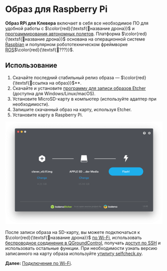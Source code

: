 # Образ для Raspberry Pi

**Образ RPi для Клевера** включает в себя все необходимое ПО для удобной работы с $\color{red}{\textsf{🔴название дрона}}$ и [программирования автономных полетов](simple_offboard.md). Платформа $\color{red}{\textsf{🔴название дрона}}$ основана на операционной системе [Raspbian](https://www.raspberrypi.org/downloads/raspbian/) и популярном робототехническом фреймворке [ROS](ros.md)$\color{red}{\textsf{🔴???}}$.

## Использование

1. Скачайте последний стабильный релиз образа — $\color{red}{\textsf{🔴ссылка на образ}}$**.
2. Скачайте и установите [программу для записи образов Etcher](https://www.balena.io/etcher/) (доступна для Windows/Linux/macOS).
3. Установите MicroSD-карту в компьютер (используйте адаптер при необходимости).
4. Запишите скачанный образ на карту, используя Etcher.
5. Установите карту в Raspberry Pi.

<img src="../assets/etcher.png" class="zoom">

После записи образа на SD-карту, вы можете подключаться к $\color{red}{\textsf{🔴название дрона}}$ [по Wi-Fi](wifi.md), использовать [беспроводное соединение в QGroundControl](gcs_bridge.md), получать [доступ по SSH](ssh.md) и использовать остальные функции. При необходимости узнать версию записанного на карту образа используйте [утилиту selfcheck.py](selfcheck.md).

**Далее:** [Подключение по Wi-Fi](wifi.md).
